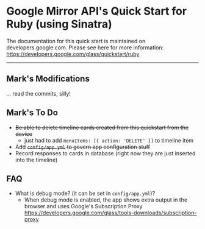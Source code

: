 Google Mirror API's Quick Start for Ruby (using Sinatra)
====

The documentation for this quick start is maintained on developers.google.com.
Please see here for more information:
https://developers.google.com/glass/quickstart/ruby

___________


Mark's Modifications
---
... read the commits, silly!

Mark's To Do
---
- ~~Be able to delete timeline cards created from this quickstart from the device~~
  - just had to add `menuItems: [{ action: 'DELETE' }]` to timeline item
- Add ~~`config/app.yml` to govern app configuration stuff~~
- Record responses to cards in database (right now they are just inserted into the timeline)

FAQ
---
- What is debug mode? (it can be set in `config/app.yml`)?
  -  When debug mode is enabled, the app shows extra output in the browser and uses Google's Subscription Proxy https://developers.google.com/glass/tools-downloads/subscription-proxy
